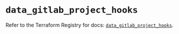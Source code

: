 # `data_gitlab_project_hooks`

Refer to the Terraform Registry for docs: [`data_gitlab_project_hooks`](https://registry.terraform.io/providers/gitlabhq/gitlab/18.4.1/docs/data-sources/project_hooks).
